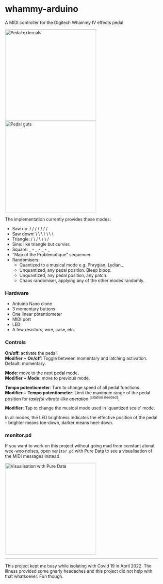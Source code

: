 # whammy-arduino

A MIDI controller for the Digitech Whammy IV effects pedal.

<span>
  <img src="https://user-images.githubusercontent.com/12682046/164094312-056a5869-a076-41b6-8458-f2a05f56958b.jpg" width="300" alt="Pedal externals" />
  <img src="https://user-images.githubusercontent.com/12682046/164094408-1f04eb69-766c-47b1-8ecb-b9c5890650ef.jpg" width="300" alt="Pedal guts" />
</span>

The implementation currently provides these modes:

- Saw up: / / / / / / /
- Saw down: \ \ \ \ \ \ \
- Triangle: / \ / \ / \ /
- Sine: like triangle but curvier.
- Square: _ - _ - _ - _
- "Map of the Problematique" sequencer.
- Randomisers:
  - Quantized to a musical mode e.g. Phrygian, Lydian...
  - Unquantized, any pedal position. Bleep bloop.
  - Unquantized, any pedal position, any patch.
  - Chaos randomiser, applying any of the other modes randomly.

### Hardware

- Arduino Nano clone
- 3 momentary buttons
- One linear potentiometer
- MIDI port
- LED
- A few resistors, wire, case, etc.

### Controls

**On/off**: activate the pedal.  
**Modifier + On/off**: Toggle between momentary and latching activation. Default: momentary.

**Mode**: move to the next pedal mode.  
**Modifier + Mode**: move to previous mode.

**Tempo potentiometer**: Turn to change speed of all pedal functions.  
**Modifier + Tempo potentiometer**: Limit the maximum range of the pedal position for _tasteful vibrato-like operation_ <sup>\[citation needed\]</sup>.

**Modifier**: Tap to change the musical mode used in 'quantized scale' mode.

In all modes, the LED brightness indicates the effective position of the pedal - brighter means toe-down, darker means heel-down.

### monitor.pd

If you want to work on this project without going mad from constant
atonal wee-woo noises, open `monitor.pd` with
[Pure Data](https://puredata.info/) to see a visualisation of the
MIDI messages instead.

<img src="https://user-images.githubusercontent.com/12682046/164093582-a64960d4-7681-49a6-aa1f-fbc980e40858.png" width="300" alt="Visualisation with Pure Data" />

---

This project kept me busy while isolating with Covid 19 in April 2022. The illness provided some gnarly headaches and this project did not help with that whatsoever. Fun though.
